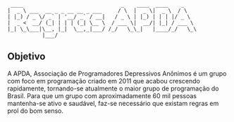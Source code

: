 
     ____                               _    ____  ____    _    
    |  _ \ ___  __ _ _ __ __ _ ___     / \  |  _ \|  _ \  / \   
    | |_) / _ \/ _` | '__/ _` / __|   / _ \ | |_) | | | |/ _ \  
    |  _ <  __/ (_| | | | (_| \__ \  / ___ \|  __/| |_| / ___ \ 
    |_| \_\___|\__, |_|  \__,_|___/ /_/   \_\_|   |____/_/   \_\
               |___/                                            

## Objetivo

A APDA, Associação de Programadores Depressivos Anônimos é um grupo com foco em programação criado em 2011 que acabou crescendo rapidamente, tornando-se atualmente o maior grupo de programação do Brasil. Para que um grupo com aproximadamente 60 mil pessoas mantenha-se ativo e saudável, faz-se necessário que existam regras em prol do bom senso.
